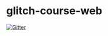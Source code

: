 # glitch-course-web

[![Gitter](https://badges.gitter.im/wit-ict-summer-school-2017/glitch-course-web.svg)](https://gitter.im/wit-ict-summer-school-2017/glitch-course-web?utm_source=badge&utm_medium=badge&utm_campaign=pr-badge&utm_content=badge)